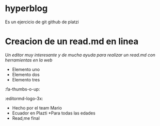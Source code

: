 # hyperblog
Es un ejercicio de git github de platzi
# Creacion de un read.md en linea
*Un editor muy interesante y de mucha ayuda para realizar un read.md con herramientas en la web*
- Elemento uno
- Elemento dos
- Elemento tres

:fa-thumbs-o-up:

:editormd-logo-3x:

* Hecho por el team  Mario
* Ecuador en Plazti
*Para todas las edades
* Read,me final